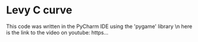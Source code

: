 # Levy C curve
This code was written in the PyCharm IDE using the 'pygame' library \n
here is the link to the video on youtube: https...
